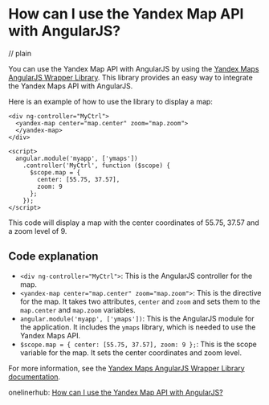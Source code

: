 # How can I use the Yandex Map API with AngularJS?
// plain

You can use the Yandex Map API with AngularJS by using the [Yandex Maps AngularJS Wrapper Library](https://github.com/ymaps/angular-yandex-maps). This library provides an easy way to integrate the Yandex Maps API with AngularJS.

Here is an example of how to use the library to display a map:

```
<div ng-controller="MyCtrl">
  <yandex-map center="map.center" zoom="map.zoom">
  </yandex-map>
</div>

<script>
  angular.module('myapp', ['ymaps'])
    .controller('MyCtrl', function ($scope) {
      $scope.map = {
        center: [55.75, 37.57],
        zoom: 9
      };
    });
</script>
```

This code will display a map with the center coordinates of 55.75, 37.57 and a zoom level of 9.

## Code explanation


- `<div ng-controller="MyCtrl">`: This is the AngularJS controller for the map.
- `<yandex-map center="map.center" zoom="map.zoom">`: This is the directive for the map. It takes two attributes, `center` and `zoom` and sets them to the `map.center` and `map.zoom` variables.
- `angular.module('myapp', ['ymaps'])`: This is the AngularJS module for the application. It includes the `ymaps` library, which is needed to use the Yandex Maps API.
- `$scope.map = { center: [55.75, 37.57], zoom: 9 };`: This is the scope variable for the map. It sets the center coordinates and zoom level.

For more information, see the [Yandex Maps AngularJS Wrapper Library documentation](https://github.com/ymaps/angular-yandex-maps/blob/master/README.md).

onelinerhub: [How can I use the Yandex Map API with AngularJS?](https://onelinerhub.com/angularjs/how-can-i-use-the-yandex-map-api-with-angularjs)
